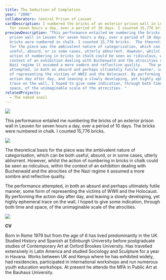 ```yaml
---
title: The Seduction of Completion
year: "2006"
collaborators: Central Prison of Leuven
cardDescription: I numbered the bricks of an exterior prison wall in Leuven
  for seven hours a day, over a period of 10 days. I counted 15,776 bricks.
previewDescription: "This performance entailed me numbering the bricks of an exterior
  prison wall in Leuven for seven hours a day, over a period of 10 days. The
  bricks were numbered in chalk. I counted 15,776 bricks.  The theoretical basis
  for the piece was the ambivalent nature of categorisation, which can be both
  useful, absurd, or in some cases, utterly abhorrent. However, whilst the
  action of numbering in bricks in chalk could be seen as ridiculous, within the
  context of an exhibition dealing with Buchenwald and the atrocities of the
  Nazi regime it assumed a more sombre and reflective quality.   The performance
  attempted, in both an absurd and perhaps ultimately futile manner, some form
  of representing the victims of WWII and the Holocaust. By performing the
  action day after day, and leaving a slowly developing, yet highly ephemeral
  trace on the wall, I hoped to give some indication, through both time and
  space, of the unimaginable scale of the atrocities. "
relatedProjects:
  - The naked snail
---
```

![](/assets/the-seduction-of-completion_01_performance-documentation_2006_-c-hopkins-1.jpg)

This performance entailed me numbering the bricks of an exterior prison wall in Leuven for seven hours a day, over a period of 10 days. The bricks were numbered in chalk. I counted 15,776 bricks.

![](/assets/the-seduction-of-completion_01_performance-documentation_2006_-c-hopkins-3.jpg)

The theoretical basis for the piece was the ambivalent nature of categorisation, which can be both useful, absurd, or in some cases, utterly abhorrent. However, whilst the action of numbering in bricks in chalk could be seen as ridiculous, within the context of an exhibition dealing with Buchenwald and the atrocities of the Nazi regime it assumed a more sombre and reflective quality. 

The performance attempted, in both an absurd and perhaps ultimately futile manner, some form of representing the victims of WWII and the Holocaust. By performing the action day after day, and leaving a slowly developing, yet highly ephemeral trace on the wall, I hoped to give some indication, through both time and space, of the unimaginable scale of the atrocities. 

![](/assets/the-seduction-of-completion_01_performance-documentation_2006_-c-hopkins-5.jpg)

**CV** 

Born in Rome 1979 but from the age of 6 has lived predominantly in the UK. Studied History and Spanish at Edinburgh University before postgraduate studies of Contemporary Art at Oxford Brookes University. Has travelled extensively in Latin America and studied Sociology and Sculpture for a year in Havana. Works between UK and Kenya where he has exhibited widely, had residencies, participated in international workshops and run numerous youth education workshops. At present he attends the MFA in Public Art at the Bauhaus University.
